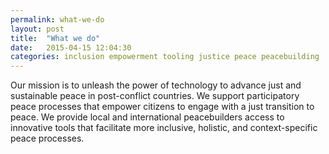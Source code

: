 ```yaml
---
permalink: what-we-do
layout: post
title:  "What we do"
date:   2015-04-15 12:04:30
categories: inclusion empowerment tooling justice peace peacebuilding
---
```

Our mission is to unleash the power of technology to advance just and
sustainable peace in post-conflict countries. We support participatory peace
processes that empower citizens to engage with a just transition to peace. We
provide local and international peacebuilders access to innovative tools that
facilitate more inclusive, holistic, and context-specific peace processes.
